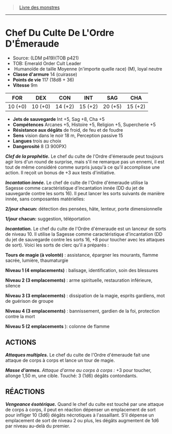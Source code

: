 ﻿> [Livre des monstres](tome_of_beasts.md)

---

# Chef Du Culte De L'Ordre D'Émeraude

- Source: (LDM p419)(TOB p421)
- TOB: Emerald Order Cult Leader
-  Humanoïde de taille Moyenne (n'importe quelle race) (M), loyal neutre
- **Classe d'armure** 14 (cuirasse)
- **Points de vie** 117 (18d8 + 36)
- **Vitesse** 9m

|FOR|DEX|CON|INT|SAG|CHA|
|---|---|---|---|---|---|
|10 (+0)|10 (+0)|14 (+2)|15 (+2)|20 (+5)|15 (+2)|

- **Jets de sauvegarde** Int +5, Sag +8, Cha +5
- **Compétences** Arcanes +5, Histoire +5, Religion +5, Supercherie +5
- **Résistance aux dégâts** de froid, de feu et de foudre
- **Sens** vision dans le noir 18 m, Perception passive 15
- **Langues** trois au choix
- **Dangerosité** 8 (3 900PX)

**_Clef de la prophétie._** Le chef du culte de l'Ordre d'émeraude peut toujours agir lors d'un round de surprise, mais s'il ne remarque pas un ennemi, il est tout de même considéré comme surpris jusqu'à ce qu'il accomplisse une action. Il reçoit un bonus de +3 aux tests d'initiative.

**_Incantation innée._** Le chef de culte de l'Ordre d'émeraude utilise la Sagesse comme caractéristique d'incantation innée (DD du jet de sauvegarde contre les sorts 16). Il peut lancer les sorts suivants de manière innée, sans composantes matérielles:

**2/jour chacun:** détection des pensées, hâte, lenteur, porte dimensionnelle

**1/jour chacun:** suggestion, téléportation

**_Incantation._** Le chef du culte de l'Ordre d'émeraude est un lanceur de sorts de niveau 10. Il utilise la Sagesse comme caractéristique d'incantation (DD du jet de sauvegarde contre les sorts 16, +8 pour toucher avec les attaques de sort). Voici les sorts de clerc qu'il a préparés :

**Tours de magie (à volonté)** : assistance, épargner les mourants, flamme sacrée, lumière, thaumaturgie

**Niveau 1 (4 emplacements)** : balisage, identification, soin des blessures

**Niveau 2 (3 emplacements)** : arme spirituelle, restauration inférieure, silence

**Niveau 3 (3 emplacements)** : dissipation de la magie, esprits gardiens, mot de guérison de groupe

**Niveau 4 (3 emplacements)** : bannissement, gardien de la foi, protection contre la mort

**Niveau 5 (2 emplacements** ): colonne de flamme

## ACTIONS

**_Attaques multiples._** Le chef du culte de l'Ordre d'émeraude fait une attaque de corps à corps et lance un tour de magie.

**_Masse d'armes._** _Attaque d'arme au corps à corps :_ +3 pour toucher, allonge 1,50 m, une cible. Touché: 3 (1d6) dégâts contondants.

## RÉACTIONS

**_Vengeance ésotérique._** Quand le chef du culte est touché par une attaque de corps à corps, il peut en réaction dépenser un emplacement de sort pour infliger 10 (3d6) dégâts nécrotiques à l'assaillant. S'il dépense un emplacement de sort de niveau 2 ou plus, les dégâts augmentent de 1d6 par niveau au-delà du premier.

